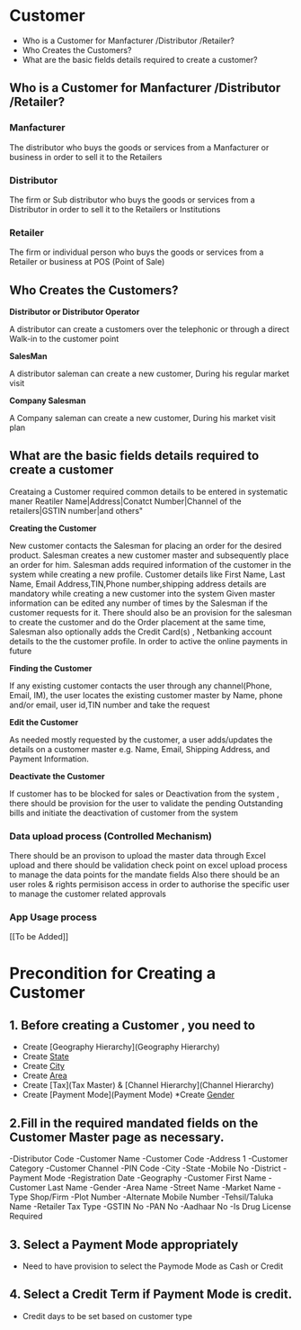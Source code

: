 # Customer 

* Who is a Customer for Manfacturer /Distributor /Retailer?		
* Who Creates the Customers?	
* What are the basic fields details required to create a customer?

## Who is a Customer for Manfacturer /Distributor /Retailer?	
### Manfacturer 
The distributor who buys the goods or services from a Manfacturer or business in order to sell it to the Retailers

### Distributor
The firm or Sub distributor who buys the goods or services from a Distributor in order to sell it to the Retailers or Institutions 

### Retailer	
The firm or individual person who buys the goods or services from a Retailer or business at POS (Point of Sale)

## Who Creates the Customers?	
**Distributor or Distributor Operator** 

A distributor can create a customers over the telephonic or through a direct Walk-in to the customer point

**SalesMan**

A distributor saleman can create a new customer, During his regular market visit 

**Company Salesman**

A Company saleman can create a new customer, During his market visit plan

## What are the basic fields details required to create a customer	
Creataing a Customer required common details to be entered in systematic maner
Reatiler Name|Address|Conatct Number|Channel of the retailers|GSTIN number|and others"

**Creating the  Customer**

 New customer contacts the Salesman for placing an order for the desired product. Salesman creates a new customer master and subsequently place an order for him. 
Salesman adds required information of the customer in the system while creating a new profile. Customer details like First Name, Last Name, Email Address,TIN,Phone number,shipping address details are mandatory while creating a new customer into the system
Given master information can be edited any number of times by the Salesman if the customer requests for it. 
There should also be an provision for the salesman to create the customer and do the Order placement at the same time, Salesman also optionally adds the Credit Card(s) , Netbanking account details to the the customer profile. In order to active the online payments in future  

**Finding the Customer**

If any existing customer contacts the user through any channel(Phone, Email, IM), the user locates the existing customer master by Name, phone and/or email, user id,TIN number and take the request 

**Edit the Customer**

As needed mostly requested by the customer, a user adds/updates the details on a customer master e.g. Name, Email, Shipping Address, and Payment Information. 

**Deactivate the Customer**

If customer has to be blocked for sales or Deactivation from the system , there should be provision for the user to validate the pending Outstanding bills and initiate the deactivation of customer from the system

### Data upload process (Controlled Mechanism)
There should be an provison to upload the master data through Excel upload and there should be validation check point on excel upload process to manage the data points for the mandate fields
Also there should be an user roles & rights permisison access in order to authorise the specific user to manage the customer related approvals 

### App Usage process 

  [[To be Added]]


# Precondition for Creating a Customer  

## 1. Before creating a Customer , you need to 
* Create [Geography Hierarchy](Geography Hierarchy)
* Create [State](State) 
* Create [City](City) 
* Create [Area](Area)
* Create [Tax](Tax Master) & [Channel Hierarchy](Channel Hierarchy)
* Create [Payment Mode](Payment Mode) 
*Create [Gender](Gender) 

## 2.Fill in the required mandated  fields on the Customer Master page as necessary.

   -Distributor Code
   -Customer Name
   -Customer Code
   -Address 1
   -Customer Category
   -Customer Channel
   -PIN Code
   -City
   -State
   -Mobile No
   -District
   -Payment Mode
   -Registration Date
   -Geography
   -Customer First Name
   -Customer Last Name
   -Gender
   -Area Name 
  -Street Name
  -Market Name
  -Type Shop/Firm
  -Plot Number
  -Alternate Mobile Number
  -Tehsil/Taluka Name
  -Retailer Tax Type
  -GSTIN No
  -PAN No
  -Aadhaar No
  -Is Drug License Required

## 3. Select a Payment Mode appropriately
   - Need to have provision to select the Paymode Mode as Cash or  Credit 

## 4. Select a Credit Term if Payment Mode is credit.  
   - Credit days to be set based on customer type 

